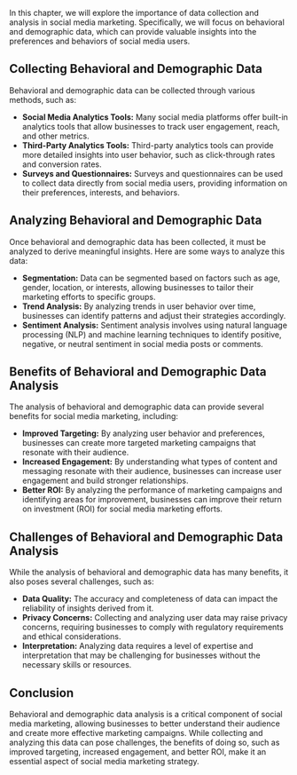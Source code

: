 
In this chapter, we will explore the importance of data collection and analysis in social media marketing. Specifically, we will focus on behavioral and demographic data, which can provide valuable insights into the preferences and behaviors of social media users.

Collecting Behavioral and Demographic Data
------------------------------------------

Behavioral and demographic data can be collected through various methods, such as:

* **Social Media Analytics Tools:** Many social media platforms offer built-in analytics tools that allow businesses to track user engagement, reach, and other metrics.
* **Third-Party Analytics Tools:** Third-party analytics tools can provide more detailed insights into user behavior, such as click-through rates and conversion rates.
* **Surveys and Questionnaires:** Surveys and questionnaires can be used to collect data directly from social media users, providing information on their preferences, interests, and behaviors.

Analyzing Behavioral and Demographic Data
-----------------------------------------

Once behavioral and demographic data has been collected, it must be analyzed to derive meaningful insights. Here are some ways to analyze this data:

* **Segmentation:** Data can be segmented based on factors such as age, gender, location, or interests, allowing businesses to tailor their marketing efforts to specific groups.
* **Trend Analysis:** By analyzing trends in user behavior over time, businesses can identify patterns and adjust their strategies accordingly.
* **Sentiment Analysis:** Sentiment analysis involves using natural language processing (NLP) and machine learning techniques to identify positive, negative, or neutral sentiment in social media posts or comments.

Benefits of Behavioral and Demographic Data Analysis
----------------------------------------------------

The analysis of behavioral and demographic data can provide several benefits for social media marketing, including:

* **Improved Targeting:** By analyzing user behavior and preferences, businesses can create more targeted marketing campaigns that resonate with their audience.
* **Increased Engagement:** By understanding what types of content and messaging resonate with their audience, businesses can increase user engagement and build stronger relationships.
* **Better ROI:** By analyzing the performance of marketing campaigns and identifying areas for improvement, businesses can improve their return on investment (ROI) for social media marketing efforts.

Challenges of Behavioral and Demographic Data Analysis
------------------------------------------------------

While the analysis of behavioral and demographic data has many benefits, it also poses several challenges, such as:

* **Data Quality:** The accuracy and completeness of data can impact the reliability of insights derived from it.
* **Privacy Concerns:** Collecting and analyzing user data may raise privacy concerns, requiring businesses to comply with regulatory requirements and ethical considerations.
* **Interpretation:** Analyzing data requires a level of expertise and interpretation that may be challenging for businesses without the necessary skills or resources.

Conclusion
----------

Behavioral and demographic data analysis is a critical component of social media marketing, allowing businesses to better understand their audience and create more effective marketing campaigns. While collecting and analyzing this data can pose challenges, the benefits of doing so, such as improved targeting, increased engagement, and better ROI, make it an essential aspect of social media marketing strategy.

